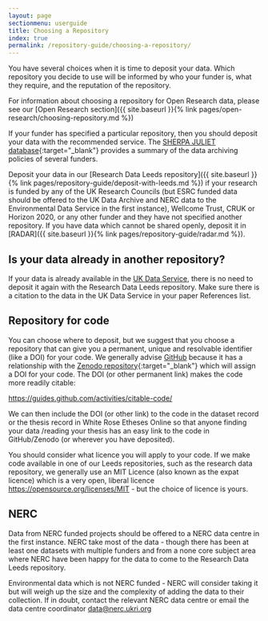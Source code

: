 ```yaml
---
layout: page
sectionmenu: userguide
title: Choosing a Repository
index: true
permalink: /repository-guide/choosing-a-repository/
---
```


You have several choices when it is time to deposit your data. Which repository you decide to use will be informed by who your funder is, what they require, and the reputation of the repository.

For information about choosing a repository for Open Research data, please see our [Open Research section]({{ site.baseurl }}{% link pages/open-research/choosing-repository.md %})

If your funder has specified a particular repository, then you should deposit your data with the recommended service. The [SHERPA JULIET database](https://v2.sherpa.ac.uk/juliet/){:target="_blank"} provides a summary of the data archiving policies of several funders.

Deposit your data in our [Research Data Leeds repository]({{ site.baseurl }}{% link pages/repository-guide/deposit-with-leeds.md %}) if your research is funded by any of the UK Research Councils (but ESRC funded data should be offered to the UK Data Archive and NERC data to the Environmental Data Service in the first instance), Wellcome Trust, CRUK or Horizon 2020, or any other funder and they have not specified another repository. If you have data which cannot be shared openly, deposit it in [RADAR]({{ site.baseurl }}{% link pages/repository-guide/radar.md %}).

## Is your data already in another repository?

If your data is already available in the [UK Data Service](https://ukdataservice.ac.uk/{:target="_blank"}), there is no need to deposit it again with the Research Data Leeds repository. Make sure there is a citation to the data in the UK Data Service in your paper References list.

## Repository for code 

You can choose where to deposit, but we suggest that you choose a repository that can give you a permanent, unique and resolvable identifier (like a DOI) for your code. We generally advise [GitHub](https://www.github.com/) because it has a relationship with the [Zenodo repository](https://zenodo.org/){:target="_blank"} which will assign a DOI for your code. The DOI (or other permanent link) makes the code more readily citable:

<https://guides.github.com/activities/citable-code/>
 
We can then include the DOI (or other link) to the code in the dataset record or the thesis record in White Rose Etheses Online so that anyone finding your data /reading your thesis has an easy link to the code in GitHub/Zenodo (or wherever you have deposited). 
 
You should consider what licence you will apply to your code. If we make code available in one of our Leeds repositories, such as the research data repository, we generally use an MIT Licence (also known as the expat licence) which is a very open, liberal licence <https://opensource.org/licenses/MIT> - but the choice of licence is yours. 

## NERC 

Data from NERC funded projects should be offered to a NERC data centre in the first instance. NERC take most of the data - though there has been at least one datasets with multiple funders and from a none core subject area where NERC have been happy for the data to come to the Research Data Leeds repository. 

Environmental data which is not NERC funded - NERC will consider taking it but will weigh up the size and the complexity of adding the data to their collection. If in doubt, contact the relevant NERC data centre or email the data centre coordinator <data@nerc.ukri.org>
